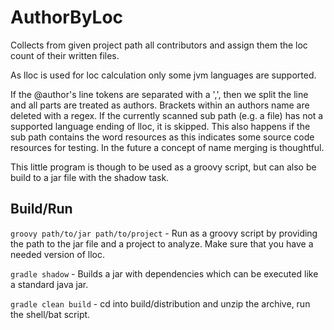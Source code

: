 # AuthorByLoc

Collects from given project path all contributors and assign them the loc count of
their written files.

As lloc is used for loc calculation only some jvm languages are supported.

If the @author's line tokens are separated with a ',', then we split the line
and all parts are treated as authors. Brackets within an authors name are deleted
with a regex. If the currently scanned sub path (e.g. a file) has not a supported
language ending of lloc, it is skipped. This also happens if the sub path contains
the word resources as this indicates some source code resources for testing.
In the future a concept of name merging is thoughtful.

This little program is though to be used as a groovy script, but can also be build
to a jar file with the shadow task.

## Build/Run

`groovy path/to/jar path/to/project`  - Run as a groovy script by providing the path to the jar file and a project to analyze.
Make sure that you have a needed version of lloc.

`gradle shadow` - Builds a jar with dependencies which can be executed like a standard java jar.

`gradle clean build` - cd into build/distribution and unzip the archive, run the shell/bat script.